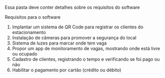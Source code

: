 Essa pasta deve conter detalhes sobre os requisitos do software

Requisitos para o software
1) Implantar um sistema de QR Code para registrar os clientes do estacionamento
2) Instalação de câmeras para promover a segurança do local
3) Sistema de luzes para marcar onde tem vaga
4) Propor um app de monitoramento de vagas, mostrando onde está livre ou ocupado
5) Cadastro de clientes, registrando o tempo e verificando se foi pago ou não
6) Habilitar o pagamento por cartão (crédito ou débito)

